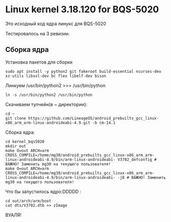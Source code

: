 # Linux kernel 3.18.120 for BQS-5020
Это исходный код ядра линукс для BQS-5020

Тестировалось на 3 ревизии.

## Сборка ядра
Установка пакетов для сборки
```
sudo apt install -y python2 git fakeroot build-essential ncurses-dev xz-utils libssl-dev bc flex libelf-dev bison
```

Линкуем /usr/bin/python2 >>> /usr/bin/python
```
ln -s /usr/bin/python2 /usr/bin/python
```

Скачиваем тулчейн(в ~ директории):
```
cd ~
git clone https://github.com/LineageOS/android_prebuilts_gcc_linux-x86_arm_arm-linux-androideabi-4.9.git -b cm-14.1
```
Сборка ядра:
```
cd kernel_bqs5020
mkdir out
make O=out ARCH=arm CROSS_COMPILE=/home/mg30/android_prebuilts_gcc_linux-x86_arm_arm-linux-androideabi-4.9/bin/arm-linux-androideabi- V3702_defconfig # ВАЖНО! Заменить mg30 на текущего пользователя!
make O=out ARCH=arm CROSS_COMPILE=/home/mg30/android_prebuilts_gcc_linux-x86_arm_arm-linux-androideabi-4.9/bin/arm-linux-androideabi- -j8 # ВАЖНО! Заменить mg30 на текущего пользователя!
```

Что бы запустилось ядро:DDDDD :
```
cd out/arch/arm/boot
cat dts/V3702.dtb >> zImage
```

ВУАЛЯ!
